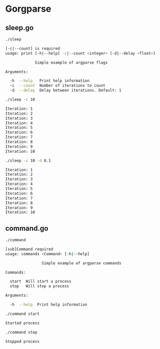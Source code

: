 # Gorgparse

## sleep.go

```bash
./sleep
```

```bash
[-c|--count] is required
usage: print [-h|--help] -c|--count <integer> [-d|--delay <float>]

             Simple example of argparse flags

Arguments:

  -h  --help   Print help information
  -c  --count  Number of iterations to count
  -d  --delay  Delay between iterations. Default: 1
```

```bash
./sleep -c 10
```

```bash
Iteration: 1
Iteration: 2
Iteration: 3
Iteration: 4
Iteration: 5
Iteration: 6
Iteration: 7
Iteration: 8
Iteration: 9
Iteration: 10
```

```bash
./sleep -c 10 -d 0.1
```

```bash
Iteration: 1
Iteration: 2
Iteration: 3
Iteration: 4
Iteration: 5
Iteration: 6
Iteration: 7
Iteration: 8
Iteration: 9
Iteration: 10
```

## command.go 

```bash
./command
```

```bash
[sub]Command required
usage: commands <Command> [-h|--help]

                Simple example of argparse commands

Commands:

  start  Will start a process
  stop   Will stop a process

Arguments:

  -h  --help  Print help information
```

```bash
./command start
```

```bash
Started process
```

```bash
./command stop
```

```bash
Stopped process
```
